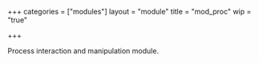 +++
categories = ["modules"]
layout = "module"
title = "mod_proc"
wip = "true"

+++

Process interaction and manipulation module.
